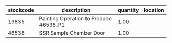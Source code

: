|stockcode|description|quantity|location|
|---------|-----------|--------|--------|
|19835|Painting Operation to Produce 46538_P1|1.00||
|46538|SSR Sample Chamber Door|1.00||
